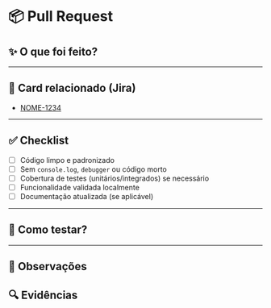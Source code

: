 # 📦 Pull Request

## ✨ O que foi feito?

<!-- Descreva de forma objetiva as alterações feitas -->

---

## 🎯 Card relacionado (Jira)

- [NOME-1234](https://jira.exemplo.com/browse/NOME-1234)

---

## ✅ Checklist

- [ ] Código limpo e padronizado
- [ ] Sem `console.log`, `debugger` ou código morto
- [ ] Cobertura de testes (unitários/integrados) se necessário
- [ ] Funcionalidade validada localmente
- [ ] Documentação atualizada (se aplicável)

---

## 🧪 Como testar?

<!-- Passos rápidos para validar essa PR localmente -->

---

## 💬 Observações

<!-- Algum ponto de atenção, decisão técnica ou TODO futuro -->

## 🔍 Evidências

<!-- Anexe aqui as evidências que comprovem eficácia da alteração >
